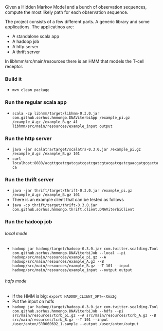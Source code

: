 Given a Hidden Markov Model and a bunch of observation sequences, compute the most likely path for each observation sequence. 

The project consists of a few different parts. A generic library and some applications. The applicatinos are:

* A standalone scala app
* A hadoop job
* A http server
* A thrift server

In libhmm/src/main/resources there is an HMM that models the T-cell receptor.

### Build it
* `mvn clean package`

### Run the regular scala app
* `scala -cp libhmm/target/libhmm-0.3.0.jar com.github.sorhus.hmmongo.DNAViterbiApp /example_pi.gz /example_A.gz /example_B.gz 41 libhmm/src/main/resources/example_input output`

### Run the http server
* `java -jar scalatra/target/scalatra-0.3.0.jar /example_pi.gz /example_A.gz /example_B.gz 101`
* `curl localhost:8080/acgttgcatcgatcgatcgatcgatcgtacgatcgatcgaacgatgcgactaca`

### Run the thrift server
* `java -jar thrift/target/thrift-0.3.0.jar /example_pi.gz /example_A.gz /example_B.gz 101`
* There is an example client that can be tested as follows
* `java -cp thrift/target/thrift-0.3.0.jar com.github.sorhus.hmmongo.thrift.client.DNAViterbiClient`

### Run the hadoop job

###### local mode
* `hadoop jar hadoop/target/hadoop-0.3.0.jar com.twitter.scalding.Tool com.github.sorhus.hmmongo.DNAViterbiJob --local --pi hadoop/src/main/resources/example_pi.gz --A hadoop/src/main/resources/example_A.gz --B hadoop/src/main/resources/example_B.gz --T 101 --input hadoop/src/main/resources/example_input --output output`

###### hdfs mode
* If the HMM is big: `export HADOOP_CLIENT_OPT=-Xmx2g`
* Put the input on hdfs
* `hadoop jar hadoop/target/hadoop-0.3.0.jar com.twitter.scalding.Tool com.github.sorhus.hmmongo.DNAViterbiJob --hdfs --pi src/main/resources/tcrb_pi.gz --A src/main/resources/tcrb_A.gz --B src/main/resources/tcrb_B.gz --T 101 --input /user/anton/SRR060692_1.sample --output /user/anton/output`
